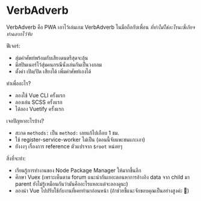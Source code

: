 # VerbAdverb
VerbAdverb คือ PWA เอาไว้เล่นเกม VerbAdverb ในมือถือกับเพื่อน *ที่ทำไม่ใช่อะไรนะขี้เกียจทำฉลากไว้จับ*

ฟีเจอร์:
- สุ่มคำศัพท์พร้อมกับเสียงดนตรีสุดจะลุ้น
- มีสปินเนอร์ไว้สุ่มคนกรณีนั่งเล่นกันเป็นวงกลม
- ตั้งค่า เปิด/ปิด เสียงได้ เพิ่มคำศัพท์เองได้

ทำเพื่ออะไร?
- ลองใช้ Vue CLI ครั้งแรก
- ลองเล่น SCSS ครั้งแรก
- ได้ลอง Vuetify ครั้งแรก

เจอปัญหาอะไรบ้าง?
- สะกด `methods:` เป็น `method:` เลยแก้ไปเกือบ 1 ชม.
- ใช้ register-service-worker ไม่เป็น (ตอนนี้จับแพะชนแกะเอา)
- ยังงงๆ เรื่องการ reference ตัวแปรจาก `$root` หน่อยๆ

สิ่งที่จะทำ:
- เรียนรู้การทำงานของ Node Package Manager ให้มากขึ้นอีก
- ศึกษา Vuex (เพราะเห็นตาม forum แนะนำกันเยอะตอนหาการอ้างอิง data จาก child มา parent ยังไม่รู้เหมือนกันว่ามันคืออะไรแหละแต่จะลองดูนะ)
- ลองนำ Vue ไปปรับใช้กับงานที่เคยทำมาก่อนหน้า (ถ้าช่วยชี้แนะจักขอบคุณเป็นอย่างสูงค่ะ 🙏)